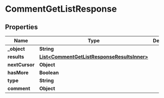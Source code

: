 

# CommentGetListResponse


## Properties

| Name | Type | Description | Notes |
|------------ | ------------- | ------------- | -------------|
|**_object** | **String** |  |  [optional] |
|**results** | [**List&lt;CommentGetListResponseResultsInner&gt;**](CommentGetListResponseResultsInner.md) |  |  [optional] |
|**nextCursor** | **Object** |  |  [optional] |
|**hasMore** | **Boolean** |  |  [optional] |
|**type** | **String** |  |  [optional] |
|**comment** | **Object** |  |  [optional] |



